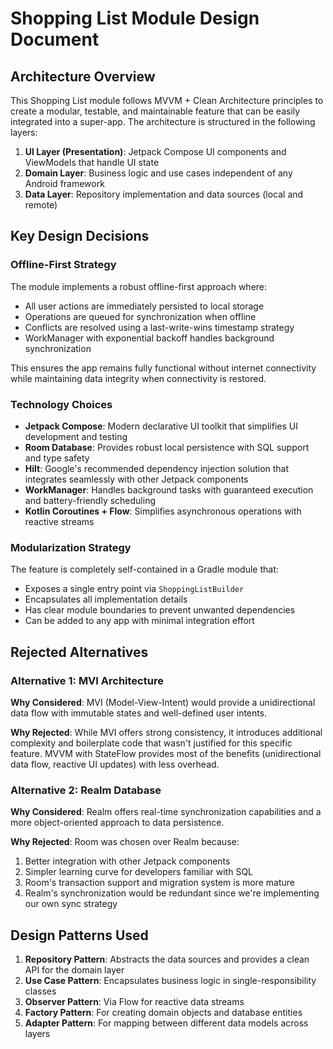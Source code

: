 # Shopping List Module Design Document

## Architecture Overview

This Shopping List module follows MVVM + Clean Architecture principles to create a modular, testable, and maintainable feature that can be easily integrated into a super-app. The architecture is structured in the following layers:

1. **UI Layer (Presentation)**: Jetpack Compose UI components and ViewModels that handle UI state
2. **Domain Layer**: Business logic and use cases independent of any Android framework
3. **Data Layer**: Repository implementation and data sources (local and remote)

## Key Design Decisions

### Offline-First Strategy

The module implements a robust offline-first approach where:

- All user actions are immediately persisted to local storage
- Operations are queued for synchronization when offline
- Conflicts are resolved using a last-write-wins timestamp strategy
- WorkManager with exponential backoff handles background synchronization

This ensures the app remains fully functional without internet connectivity while maintaining data integrity when connectivity is restored.

### Technology Choices

- **Jetpack Compose**: Modern declarative UI toolkit that simplifies UI development and testing
- **Room Database**: Provides robust local persistence with SQL support and type safety
- **Hilt**: Google's recommended dependency injection solution that integrates seamlessly with other Jetpack components
- **WorkManager**: Handles background tasks with guaranteed execution and battery-friendly scheduling
- **Kotlin Coroutines + Flow**: Simplifies asynchronous operations with reactive streams

### Modularization Strategy

The feature is completely self-contained in a Gradle module that:

- Exposes a single entry point via `ShoppingListBuilder`
- Encapsulates all implementation details
- Has clear module boundaries to prevent unwanted dependencies
- Can be added to any app with minimal integration effort

## Rejected Alternatives

### Alternative 1: MVI Architecture

**Why Considered**: MVI (Model-View-Intent) would provide a unidirectional data flow with immutable states and well-defined user intents.

**Why Rejected**: While MVI offers strong consistency, it introduces additional complexity and boilerplate code that wasn't justified for this specific feature. MVVM with StateFlow provides most of the benefits (unidirectional data flow, reactive UI updates) with less overhead.

### Alternative 2: Realm Database

**Why Considered**: Realm offers real-time synchronization capabilities and a more object-oriented approach to data persistence.

**Why Rejected**: Room was chosen over Realm because:
1. Better integration with other Jetpack components
2. Simpler learning curve for developers familiar with SQL
3. Room's transaction support and migration system is more mature
4. Realm's synchronization would be redundant since we're implementing our own sync strategy

## Design Patterns Used

1. **Repository Pattern**: Abstracts the data sources and provides a clean API for the domain layer
2. **Use Case Pattern**: Encapsulates business logic in single-responsibility classes
3. **Observer Pattern**: Via Flow for reactive data streams
4. **Factory Pattern**: For creating domain objects and database entities
5. **Adapter Pattern**: For mapping between different data models across layers

